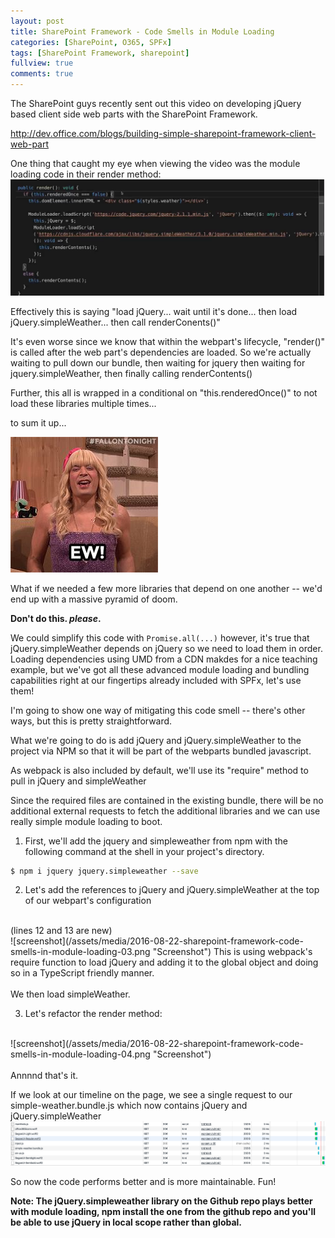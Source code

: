 ```yaml
---
layout: post
title: SharePoint Framework - Code Smells in Module Loading
categories: [SharePoint, O365, SPFx]
tags: [SharePoint Framework, sharepoint]
fullview: true
comments: true
---
```


The SharePoint guys recently sent out this video on developing jQuery based client side web parts with the SharePoint Framework.

<http://dev.office.com/blogs/building-simple-sharepoint-framework-client-web-part>


 
One thing that caught my eye when viewing the video was the module loading code in their render method:
![screenshot](/assets/media/2016-08-22-sharepoint-framework-code-smells-in-module-loading-01.png "Screenshot")


Effectively this is saying "load jQuery... wait until it's done... then load jQuery.simpleWeather... then call renderConents()"

It's even worse since we know that within the webpart's lifecycle, "render()" is called after the web part's dependencies are loaded. So we're actually waiting to pull down our bundle, then waiting for jquery then waiting for jquery.simpleWeather, then finally calling renderContents()

Further, this all is wrapped in a conditional on "this.renderedOnce()" to not load these libraries multiple times...

to sum it up...

![ewwwww](/assets/media/2016-08-22-sharepoint-framework-code-smells-in-module-loading-02.png "Ew!")


What if we needed a few more libraries that depend on one another -- we'd end up with a massive pyramid of doom.

**Don't do this. _please_.**

We could simplify this code with ```Promise.all(...)``` however, it's true that jQuery.simpleWeather depends on jQuery so we need to load them in order.
Loading dependencies using UMD from a CDN makdes for a nice teaching example, but we've got all these advanced module loading and bundling capabilities right at our fingertips already included with SPFx, let's use them!


I'm going to show one way of mitigating this code smell -- there's other ways, but this is pretty straightforward.

What we're going to do is add jQuery and jQuery.simpleWeather to the project via NPM  so that it will be part of the webparts bundled javascript.

As webpack is also included by default, we'll use its "require" method to pull in jQuery and simpleWeather

Since the required files are contained in the existing bundle, there will be no additional external requests to fetch the additional libraries and we can use really simple module loading to boot.

1. First, we'll add the jquery and simpleweather from npm with the following command at the shell in your project's directory.
``` bash
$ npm i jquery jquery.simpleweather --save
```

2. Let's add the references to jQuery and jQuery.simpleWeather at the top of our webpart's configuration
<br/>
(lines 12 and 13 are new)
<br/>
![screenshot](/assets/media/2016-08-22-sharepoint-framework-code-smells-in-module-loading-03.png "Screenshot")
This is using webpack's require function to load jQuery and adding it to the global object and doing so in a TypeScript friendly manner.
<br/><br/>
We then load simpleWeather.

3. Let's refactor the render method:
<br/>
![screenshot](/assets/media/2016-08-22-sharepoint-framework-code-smells-in-module-loading-04.png "Screenshot")
<br/><br/>
Annnnd that's it.

If we look at our timeline on the page, we see a single request to our simple-weather.bundle.js which now contains jQuery and jQuery.simpleWeather
![screenshot](/assets/media/2016-08-22-sharepoint-framework-code-smells-in-module-loading-05.png "Screenshot")


So now the code performs better and is more maintainable. Fun!

**Note: The jQuery.simpleweather library on the Github repo plays better with module loading, npm install the one from the github repo and you'll be able to use jQuery in local scope rather than global.**